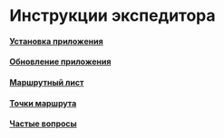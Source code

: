 # Инструкции экспедитора

#### [Установка приложения](/5-приложение-экспедитора/2-инструкции-экспедитора/1-установка-приложения/)

#### [Обновление приложения](/5-приложение-экспедитора/2-инструкции-экспедитора/2-обновление-приложения/)

#### [Маршрутный лист](/5-приложение-экспедитора/2-инструкции-экспедитора/3-маршрутный-лист/)

#### [Точки маршрута](/5-приложение-экспедитора/2-инструкции-экспедитора/4-точки-маршрута/)

#### [Частые вопросы](/5-приложение-экспедитора/2-инструкции-экспедитора/5-частые-вопросы/)